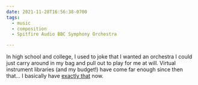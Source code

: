 ```yaml
---
date: 2021-11-28T16:56:38-0700
tags:
  - music
  - composition
  - Spitfire Audio BBC Symphony Orchestra

---
```


In high school and college, I used to joke that I wanted an orchestra I could just carry around in my bag and pull out to play for me at will. Virtual instrument libraries (and my budget!) have come far enough since then that… I basically have [exactly that][bbcso] now.

[bbcso]: https://www.spitfireaudio.com/bbcso/
